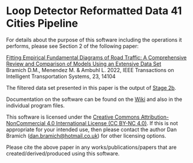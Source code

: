 # Loop Detector Reformatted Data 41 Cities Pipeline

For details about the purpose of this software including the operations it performs, please see Section 2 of the following paper:

[Fitting Empirical Fundamental Diagrams of Road Traffic: A Comprehensive Review and Comparison of Models Using an Extensive Data Set](https://ieeexplore.ieee.org/document/9703273) \
Bramich D.M., Menendez M. & Ambuhl L. 2022, IEEE Transactions on Intelligent Transportation Systems, 23, 14104

The filtered data set presented in this paper is the output of [Stage 2b](https://github.com/danlegend5/LDRD_41_Cities_Pipeline/wiki/Stage-2b:-Output-Data-Format).

Documentation on the software can be found on the [Wiki](https://github.com/danlegend5/LDRD_41_Cities_Pipeline/wiki) and also in the individual program files.

This software is licensed under the [Creative Commons Attribution-NonCommercial 4.0 International License (CC BY-NC 4.0)](http://creativecommons.org/licenses/by-nc/4.0/). If this is
not appropriate for your intended use, then please contact the author Dan Bramich (dan.bramich@hotmail.co.uk) for other licensing options.

Please cite the above paper in any works/publications/papers that are created/derived/produced using this software.
